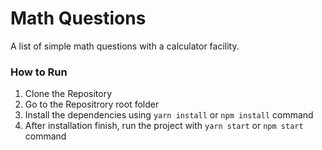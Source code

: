 # Math Questions
A list of simple math questions with a calculator facility.

### How to Run
1. Clone the Repository
2. Go to the Repositrory root folder
3. Install the dependencies using `yarn install` or `npm install` command
4. After installation finish, run the project with `yarn start` or `npm start` command
